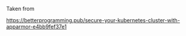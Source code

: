 Taken from 

https://betterprogramming.pub/secure-your-kubernetes-cluster-with-apparmor-e4bb9fef37e1 
